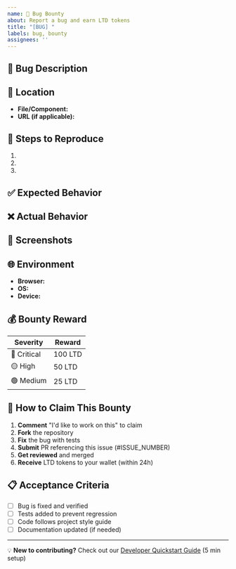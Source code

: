 ```yaml
---
name: 🐛 Bug Bounty
about: Report a bug and earn LTD tokens
title: "[BUG] "
labels: bug, bounty
assignees: ''
---
```


## 🐛 Bug Description
<!-- Clear and concise description of the bug -->

## 📍 Location
<!-- Where did you find this bug? -->
- **File/Component:**
- **URL (if applicable):**

## 🔄 Steps to Reproduce
1.
2.
3.

## ✅ Expected Behavior
<!-- What should happen? -->

## ❌ Actual Behavior
<!-- What actually happens? -->

## 📸 Screenshots
<!-- If applicable, add screenshots to help explain -->

## 🌐 Environment
- **Browser:**
- **OS:**
- **Device:**

## 💰 Bounty Reward

| Severity | Reward |
|----------|--------|
| 🔴 Critical | 100 LTD |
| 🟡 High | 50 LTD |
| 🟢 Medium | 25 LTD |

## 🎯 How to Claim This Bounty

1. **Comment** "I'd like to work on this" to claim
2. **Fork** the repository
3. **Fix** the bug with tests
4. **Submit** PR referencing this issue (#ISSUE_NUMBER)
5. **Get reviewed** and merged
6. **Receive** LTD tokens to your wallet (within 24h)

## 📋 Acceptance Criteria
- [ ] Bug is fixed and verified
- [ ] Tests added to prevent regression
- [ ] Code follows project style guide
- [ ] Documentation updated (if needed)

---

💡 **New to contributing?** Check out our [Developer Quickstart Guide](../../DEVELOPER-QUICKSTART.md) (5 min setup)
